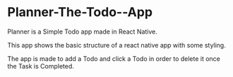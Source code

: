 # Planner-The-Todo--App
Planner is a Simple Todo app made in React Native.

This app shows the basic structure of a react native app with some styling.

The app is made to add a Todo and click a Todo in order to delete it once the Task is Completed.
